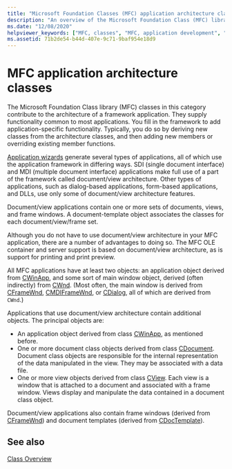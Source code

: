 ```yaml
---
title: "Microsoft Foundation Classes (MFC) application architecture classes"
description: "An overview of the Microsoft Foundation Class (MFC) library application architecture classes."
ms.date: "12/08/2020"
helpviewer_keywords: ["MFC, classes", "MFC, application development", "classes [MFC], MFC", "application architecture classes [MFC]"]
ms.assetid: 71b2de54-b44d-407e-9c71-9baf954e18d9
---
```

# MFC application architecture classes

The Microsoft Foundation Class library (MFC) classes in this category contribute to the architecture of a framework application. They supply functionality common to most applications. You fill in the framework to add application-specific functionality. Typically, you do so by deriving new classes from the architecture classes, and then adding new members or overriding existing member functions.

[Application wizards](reference/mfc-application-wizard.md) generate several types of applications, all of which use the application framework in differing ways. SDI (single document interface) and MDI (multiple document interface) applications make full use of a part of the framework called document/view architecture. Other types of applications, such as dialog-based applications, form-based applications, and DLLs, use only some of document/view architecture features.

Document/view applications contain one or more sets of documents, views, and frame windows. A document-template object associates the classes for each document/view/frame set.

Although you do not have to use document/view architecture in your MFC application, there are a number of advantages to doing so. The MFC OLE container and server support is based on document/view architecture, as is support for printing and print preview.

All MFC applications have at least two objects: an application object derived from [CWinApp](reference/cwinapp-class.md), and some sort of main window object, derived (often indirectly) from [CWnd](reference/cwnd-class.md). (Most often, the main window is derived from [CFrameWnd](reference/cframewnd-class.md), [CMDIFrameWnd](reference/cmdiframewnd-class.md), or [CDialog](reference/cdialog-class.md), all of which are derived from `CWnd`.)

Applications that use document/view architecture contain additional objects. The principal objects are:

- An application object derived from class [CWinApp](reference/cwinapp-class.md), as mentioned before.
- One or more document class objects derived from class [CDocument](reference/cdocument-class.md). Document class objects are responsible for the internal representation of the data manipulated in the view. They may be associated with a data file.
- One or more view objects derived from class [CView](reference/cview-class.md). Each view is a window that is attached to a document and associated with a frame window. Views display and manipulate the data contained in a document class object.

Document/view applications also contain frame windows (derived from [CFrameWnd](reference/cframewnd-class.md)) and document templates (derived from [CDocTemplate](reference/cdoctemplate-class.md)).

## See also

[Class Overview](class-library-overview.md)